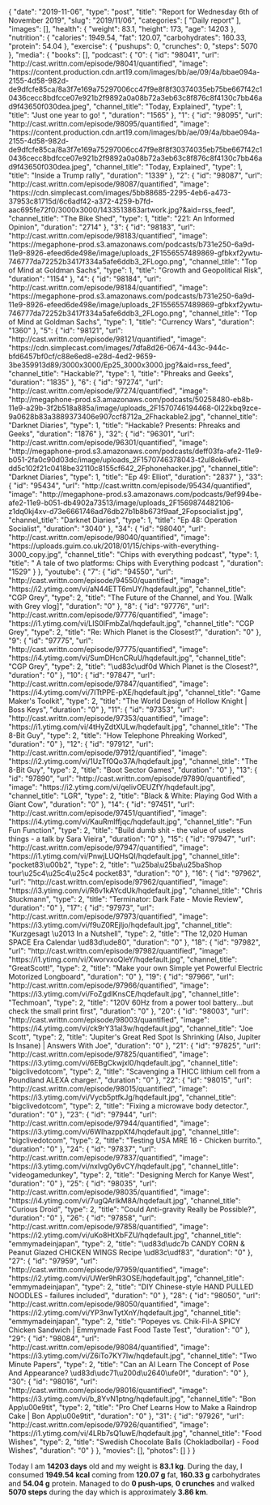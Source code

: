 {
    "date": "2019-11-06",
    "type": "post",
    "title": "Report for Wednesday 6th of November 2019",
    "slug": "2019\/11\/06",
    "categories": [
        "Daily report"
    ],
    "images": [],
    "health": {
        "weight": 83.1,
        "height": 173,
        "age": 14203
    },
    "nutrition": {
        "calories": 1949.54,
        "fat": 120.07,
        "carbohydrates": 160.33,
        "protein": 54.04
    },
    "exercise": {
        "pushups": 0,
        "crunches": 0,
        "steps": 5070
    },
    "media": {
        "books": [],
        "podcast": {
            "0": {
                "id": "98041",
                "url": "http:\/\/cast.writtn.com\/episode\/98041\/quantified",
                "image": "https:\/\/content.production.cdn.art19.com\/images\/bb\/ae\/09\/4a\/bbae094a-2155-4d58-982d-de9dfcfe85ca\/8a3f7e169a75297006cc47f9e8f8f30374035eb75be667f42c10436cecc8bdfcce07e921b2f9892a0a08b72a3eb63c8f876c8f4130c7bb46ad9f43650f030dea.jpeg",
                "channel_title": "Today, Explained",
                "type": 1,
                "title": "Just one year to go! ",
                "duration": "1565"
            },
            "1": {
                "id": "98095",
                "url": "http:\/\/cast.writtn.com\/episode\/98095\/quantified",
                "image": "https:\/\/content.production.cdn.art19.com\/images\/bb\/ae\/09\/4a\/bbae094a-2155-4d58-982d-de9dfcfe85ca\/8a3f7e169a75297006cc47f9e8f8f30374035eb75be667f42c10436cecc8bdfcce07e921b2f9892a0a08b72a3eb63c8f876c8f4130c7bb46ad9f43650f030dea.jpeg",
                "channel_title": "Today, Explained",
                "type": 1,
                "title": "Inside a Trump rally",
                "duration": "1339"
            },
            "2": {
                "id": "98087",
                "url": "http:\/\/cast.writtn.com\/episode\/98087\/quantified",
                "image": "https:\/\/cdn.simplecast.com\/images\/5bb88685-2295-4eb6-a473-37953c81715d\/6c6adf42-a372-4259-b7fd-aac695fe72f0\/3000x3000\/1433513863artwork.jpg?&aid=rss_feed",
                "channel_title": "The Bike Shed",
                "type": 1,
                "title": "221: An Informed Opinion",
                "duration": "2714"
            },
            "3": {
                "id": "98183",
                "url": "http:\/\/cast.writtn.com\/episode\/98183\/quantified",
                "image": "https:\/\/megaphone-prod.s3.amazonaws.com\/podcasts\/b731e250-6a9d-11e9-8926-efeed6de498e\/image\/uploads_2F1556557489869-gfbkxf2ywtu-746777da72252b3417f334a5afe6ddb3_2FLogo.png",
                "channel_title": "Top of Mind at Goldman Sachs",
                "type": 1,
                "title": "Growth and Geopolitical Risk",
                "duration": "1154"
            },
            "4": {
                "id": "98184",
                "url": "http:\/\/cast.writtn.com\/episode\/98184\/quantified",
                "image": "https:\/\/megaphone-prod.s3.amazonaws.com\/podcasts\/b731e250-6a9d-11e9-8926-efeed6de498e\/image\/uploads_2F1556557489869-gfbkxf2ywtu-746777da72252b3417f334a5afe6ddb3_2FLogo.png",
                "channel_title": "Top of Mind at Goldman Sachs",
                "type": 1,
                "title": "Currency Wars",
                "duration": "1360"
            },
            "5": {
                "id": "98121",
                "url": "http:\/\/cast.writtn.com\/episode\/98121\/quantified",
                "image": "https:\/\/cdn.simplecast.com\/images\/7dfa8d26-0674-443c-944c-bfd6457bf0cf\/c88e6ed8-e28d-4ed2-9659-3be359913d89\/3000x3000\/Ep25_3000x3000.jpg?&aid=rss_feed",
                "channel_title": "Hackable?",
                "type": 1,
                "title": "Phreaks and Geeks",
                "duration": "1835"
            },
            "6": {
                "id": "97274",
                "url": "http:\/\/cast.writtn.com\/episode\/97274\/quantified",
                "image": "http:\/\/megaphone-prod.s3.amazonaws.com\/podcasts\/50258480-eb8b-11e9-a29b-3f2b518a885a\/image\/uploads_2F1570746194468-0l22kbq9zce-9a0628b83a3889373406e907ccf8712a_2Fhackable2.jpg",
                "channel_title": "Darknet Diaries",
                "type": 1,
                "title": "Hackable? Presents: Phreaks and Geeks",
                "duration": "1876"
            },
            "32": {
                "id": "96301",
                "url": "http:\/\/cast.writtn.com\/episode\/96301\/quantified",
                "image": "http:\/\/megaphone-prod.s3.amazonaws.com\/podcasts\/deff03fa-afe2-11e9-b051-2fa0c90d03dc\/image\/uploads_2F1570746378043-t2ul8ok6wfi-dd5c102f21c0418be32110c8155cf642_2Fphonehacker.jpg",
                "channel_title": "Darknet Diaries",
                "type": 1,
                "title": "Ep 49: Elliot",
                "duration": "2837"
            },
            "33": {
                "id": "95434",
                "url": "http:\/\/cast.writtn.com\/episode\/95434\/quantified",
                "image": "http:\/\/megaphone-prod.s3.amazonaws.com\/podcasts\/9ef994be-afe2-11e9-b051-db4902a73513\/image\/uploads_2F1569874482106-z1dq0kj4xv-d73e6661746ad76db27b1b8b673f9aaf_2Fopsocialist.jpg",
                "channel_title": "Darknet Diaries",
                "type": 1,
                "title": "Ep  48: Operation Socialist",
                "duration": "3040"
            },
            "34": {
                "id": "98040",
                "url": "http:\/\/cast.writtn.com\/episode\/98040\/quantified",
                "image": "https:\/\/uploads.guim.co.uk\/2018\/01\/15\/chips-with-everything-3000_copy.jpg",
                "channel_title": "Chips with everything podcast",
                "type": 1,
                "title": " A tale of two platforms: Chips with Everything podcast ",
                "duration": "1529"
            }
        },
        "youtube": {
            "7": {
                "id": "94550",
                "url": "http:\/\/cast.writtn.com\/episode\/94550\/quantified",
                "image": "https:\/\/i2.ytimg.com\/vi\/aN44ETT6mUY\/hqdefault.jpg",
                "channel_title": "CGP Grey",
                "type": 2,
                "title": "The Future of the Channel, and You.  [Walk with Grey vlog]",
                "duration": "0"
            },
            "8": {
                "id": "97776",
                "url": "http:\/\/cast.writtn.com\/episode\/97776\/quantified",
                "image": "https:\/\/i1.ytimg.com\/vi\/LIS0IFmbZaI\/hqdefault.jpg",
                "channel_title": "CGP Grey",
                "type": 2,
                "title": "Re: Which Planet is the Closest?",
                "duration": "0"
            },
            "9": {
                "id": "97775",
                "url": "http:\/\/cast.writtn.com\/episode\/97775\/quantified",
                "image": "https:\/\/i4.ytimg.com\/vi\/SumDHcnCRuU\/hqdefault.jpg",
                "channel_title": "CGP Grey",
                "type": 2,
                "title": "\ud83c\udf0d Which Planet is the Closest?",
                "duration": "0"
            },
            "10": {
                "id": "97847",
                "url": "http:\/\/cast.writtn.com\/episode\/97847\/quantified",
                "image": "https:\/\/i4.ytimg.com\/vi\/7ITtPPE-pXE\/hqdefault.jpg",
                "channel_title": "Game Maker's Toolkit",
                "type": 2,
                "title": "The World Design of Hollow Knight | Boss Keys",
                "duration": "0"
            },
            "11": {
                "id": "97353",
                "url": "http:\/\/cast.writtn.com\/episode\/97353\/quantified",
                "image": "https:\/\/i1.ytimg.com\/vi\/4tHyZdtXULw\/hqdefault.jpg",
                "channel_title": "The 8-Bit Guy",
                "type": 2,
                "title": "How Telephone Phreaking Worked",
                "duration": "0"
            },
            "12": {
                "id": "97912",
                "url": "http:\/\/cast.writtn.com\/episode\/97912\/quantified",
                "image": "https:\/\/i2.ytimg.com\/vi\/1UzTf0Qo37A\/hqdefault.jpg",
                "channel_title": "The 8-Bit Guy",
                "type": 2,
                "title": "Boot Sector Games",
                "duration": "0"
            },
            "13": {
                "id": "97890",
                "url": "http:\/\/cast.writtn.com\/episode\/97890\/quantified",
                "image": "https:\/\/i2.ytimg.com\/vi\/qelivOEUZfY\/hqdefault.jpg",
                "channel_title": "LGR",
                "type": 2,
                "title": "Black & White: Playing God With a Giant Cow",
                "duration": "0"
            },
            "14": {
                "id": "97451",
                "url": "http:\/\/cast.writtn.com\/episode\/97451\/quantified",
                "image": "https:\/\/i4.ytimg.com\/vi\/KauRmlffjqc\/hqdefault.jpg",
                "channel_title": "Fun Fun Function",
                "type": 2,
                "title": "Build dumb shit - the value of useless things - a talk by Sara Vieira",
                "duration": "0"
            },
            "15": {
                "id": "97947",
                "url": "http:\/\/cast.writtn.com\/episode\/97947\/quantified",
                "image": "https:\/\/i1.ytimg.com\/vi\/PnwjLUQHsQI\/hqdefault.jpg",
                "channel_title": "pocket83\u00b2",
                "type": 2,
                "title": "\u25ba\u25ba\u25baShop tour\u25c4\u25c4\u25c4 pocket83",
                "duration": "0"
            },
            "16": {
                "id": "97962",
                "url": "http:\/\/cast.writtn.com\/episode\/97962\/quantified",
                "image": "https:\/\/i3.ytimg.com\/vi\/R6v1kAYcdUk\/hqdefault.jpg",
                "channel_title": "Chris Stuckmann",
                "type": 2,
                "title": "Terminator: Dark Fate - Movie Review",
                "duration": "0"
            },
            "17": {
                "id": "97973",
                "url": "http:\/\/cast.writtn.com\/episode\/97973\/quantified",
                "image": "https:\/\/i3.ytimg.com\/vi\/f9uZ0REjIjo\/hqdefault.jpg",
                "channel_title": "Kurzgesagt \u2013 In a Nutshell",
                "type": 2,
                "title": "The 12,020 Human SPACE Era Calendar \ud83d\ude80",
                "duration": "0"
            },
            "18": {
                "id": "97982",
                "url": "http:\/\/cast.writtn.com\/episode\/97982\/quantified",
                "image": "https:\/\/i1.ytimg.com\/vi\/XworvxoQleY\/hqdefault.jpg",
                "channel_title": "GreatScott!",
                "type": 2,
                "title": "Make your own Simple yet Powerful Electric Motorized Longboard",
                "duration": "0"
            },
            "19": {
                "id": "97966",
                "url": "http:\/\/cast.writtn.com\/episode\/97966\/quantified",
                "image": "https:\/\/i3.ytimg.com\/vi\/FoZgdIKnsCE\/hqdefault.jpg",
                "channel_title": "Techmoan",
                "type": 2,
                "title": "120V 60Hz from a power tool battery...but check the small print first",
                "duration": "0"
            },
            "20": {
                "id": "98003",
                "url": "http:\/\/cast.writtn.com\/episode\/98003\/quantified",
                "image": "https:\/\/i4.ytimg.com\/vi\/ck9rY31al3w\/hqdefault.jpg",
                "channel_title": "Joe Scott",
                "type": 2,
                "title": "Jupiter's Great Red Spot Is Shrinking (Also, Jupiter Is Insane) | Answers With Joe",
                "duration": "0"
            },
            "21": {
                "id": "97825",
                "url": "http:\/\/cast.writtn.com\/episode\/97825\/quantified",
                "image": "https:\/\/i3.ytimg.com\/vi\/6EBgCkwjxl0\/hqdefault.jpg",
                "channel_title": "bigclivedotcom",
                "type": 2,
                "title": "Scavenging a THICC lithium cell from a Poundland ALEXA charger.",
                "duration": "0"
            },
            "22": {
                "id": "98015",
                "url": "http:\/\/cast.writtn.com\/episode\/98015\/quantified",
                "image": "https:\/\/i3.ytimg.com\/vi\/Vycb5ptfkJg\/hqdefault.jpg",
                "channel_title": "bigclivedotcom",
                "type": 2,
                "title": "Fixing a microwave body detector.",
                "duration": "0"
            },
            "23": {
                "id": "97944",
                "url": "http:\/\/cast.writtn.com\/episode\/97944\/quantified",
                "image": "https:\/\/i3.ytimg.com\/vi\/6WIhazppXf4\/hqdefault.jpg",
                "channel_title": "bigclivedotcom",
                "type": 2,
                "title": "Testing USA MRE 16 - Chicken burrito.",
                "duration": "0"
            },
            "24": {
                "id": "97837",
                "url": "http:\/\/cast.writtn.com\/episode\/97837\/quantified",
                "image": "https:\/\/i3.ytimg.com\/vi\/nxIvg0y6vCY\/hqdefault.jpg",
                "channel_title": "videogamedunkey",
                "type": 2,
                "title": "Designing Merch for Kanye West",
                "duration": "0"
            },
            "25": {
                "id": "98035",
                "url": "http:\/\/cast.writtn.com\/episode\/98035\/quantified",
                "image": "https:\/\/i4.ytimg.com\/vi\/7ugQArIkM8A\/hqdefault.jpg",
                "channel_title": "Curious Droid",
                "type": 2,
                "title": "Could Anti-gravity Really be Possible?",
                "duration": "0"
            },
            "26": {
                "id": "97858",
                "url": "http:\/\/cast.writtn.com\/episode\/97858\/quantified",
                "image": "https:\/\/i2.ytimg.com\/vi\/uKo8HtXbFZU\/hqdefault.jpg",
                "channel_title": "emmymadeinjapan",
                "type": 2,
                "title": "\ud83d\udc7b CANDY CORN & Peanut Glazed CHICKEN WINGS Recipe \ud83c\udf83",
                "duration": "0"
            },
            "27": {
                "id": "97959",
                "url": "http:\/\/cast.writtn.com\/episode\/97959\/quantified",
                "image": "https:\/\/i2.ytimg.com\/vi\/UWer9hR3OSE\/hqdefault.jpg",
                "channel_title": "emmymadeinjapan",
                "type": 2,
                "title": "DIY Chinese-style HAND PULLED NOODLES - failures included",
                "duration": "0"
            },
            "28": {
                "id": "98050",
                "url": "http:\/\/cast.writtn.com\/episode\/98050\/quantified",
                "image": "https:\/\/i2.ytimg.com\/vi\/YP3nwTytXnY\/hqdefault.jpg",
                "channel_title": "emmymadeinjapan",
                "type": 2,
                "title": "Popeyes vs. Chik-Fil-A SPICY Chicken Sandwich | Emmymade Fast Food Taste Test",
                "duration": "0"
            },
            "29": {
                "id": "98084",
                "url": "http:\/\/cast.writtn.com\/episode\/98084\/quantified",
                "image": "https:\/\/i3.ytimg.com\/vi\/Z6iTo7KY7lw\/hqdefault.jpg",
                "channel_title": "Two Minute Papers",
                "type": 2,
                "title": "Can an AI Learn The Concept of Pose And Appearance? \ud83d\udc71\u200d\u2640\ufe0f",
                "duration": "0"
            },
            "30": {
                "id": "98016",
                "url": "http:\/\/cast.writtn.com\/episode\/98016\/quantified",
                "image": "https:\/\/i3.ytimg.com\/vi\/b_8YvN1ptng\/hqdefault.jpg",
                "channel_title": "Bon App\u00e9tit",
                "type": 2,
                "title": "Pro Chef Learns How to Make a Raindrop Cake | Bon App\u00e9tit",
                "duration": "0"
            },
            "31": {
                "id": "97926",
                "url": "http:\/\/cast.writtn.com\/episode\/97926\/quantified",
                "image": "https:\/\/i1.ytimg.com\/vi\/4LRb7sQ1uwE\/hqdefault.jpg",
                "channel_title": "Food Wishes",
                "type": 2,
                "title": "Swedish Chocolate Balls (Chokladbollar) - Food Wishes",
                "duration": "0"
            }
        },
        "movies": [],
        "photos": []
    }
}

Today I am <strong>14203 days</strong> old and my weight is <strong>83.1 kg</strong>. During the day, I consumed <strong>1949.54 kcal</strong> coming from <strong>120.07 g</strong> fat, <strong>160.33 g</strong> carbohydrates and <strong>54.04 g</strong> protein. Managed to do <strong>0 push-ups</strong>, <strong>0 crunches</strong> and walked <strong>5070 steps</strong> during the day which is approximately <strong>3.86 km</strong>.